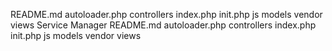 README.md autoloader.php controllers index.php init.php js models vendor views Service Manager README.md autoloader.php controllers index.php init.php js models vendor views
